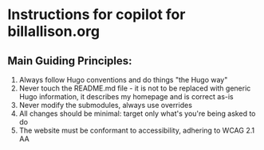 # Instructions for copilot for billallison.org

## Main Guiding Principles:
1. Always follow Hugo conventions and do things "the Hugo way"
2. Never touch the README.md file - it is not to be replaced with generic Hugo information, it describes my homepage and is correct as-is
3. Never modify the submodules, always use overrides
4. All changes should be minimal: target only what's you're being asked to do
5. The website must be conformant to accessibility, adhering to WCAG 2.1 AA